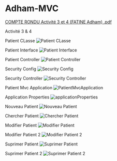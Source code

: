# Adham-MVC

[COMPTE RONDU Activité 3 et 4 (FATINE Adham) .pdf](https://github.com/AdhamFatine/Adham-MVC/files/11338781/COMPTE.RONDU.Activite.3.et.4.FATINE.Adham.pdf)


Activité 3 & 4

Patient CLasse
![Patient CLasse](https://user-images.githubusercontent.com/107023167/234732120-610a7d0a-3c2a-4b63-aa74-ff3d422f1ba3.PNG)

Patient Interface
![Patient Interface](https://user-images.githubusercontent.com/107023167/234732205-5e9399ff-0787-4f46-8c40-c215ed6dd2df.PNG)

Patient Controller
![Patient Controller](https://user-images.githubusercontent.com/107023167/234732265-f631a333-626d-4a6e-8483-0347a3f6b298.PNG)

Security Config
![Security Config](https://user-images.githubusercontent.com/107023167/234732336-c73247e9-3ab7-4f63-b8c8-4bf0678cc82d.PNG)

Security Controller
![Security Controller](https://user-images.githubusercontent.com/107023167/234732538-c56905ed-419a-46e7-9ddc-052095563317.PNG)

Patient Mvc Application
![PatientMvcApplication](https://user-images.githubusercontent.com/107023167/234732608-d41b2833-a5f5-43c5-ace8-38ca6fe90fae.PNG)

Application Properties
![applicationProperties](https://user-images.githubusercontent.com/107023167/234732671-91d8096a-b58d-4b12-a20e-27fe990e4dbb.PNG)

Nouveau Patient
![Nouveau Patient](https://user-images.githubusercontent.com/107023167/234732739-a56f5b4e-f0a6-4011-b937-e811f7d0d02b.PNG)

Chercher Patient
![Chercher Patient](https://user-images.githubusercontent.com/107023167/234732776-75d25c79-7182-4d0a-b51a-abf0f3190913.PNG)

Modifier Patient 
![Modifier Patient](https://user-images.githubusercontent.com/107023167/234732813-c73dcf52-8da5-4fe8-8fcf-dc32f4b2035c.PNG)

Modifier Patient 2
![Modifier Patient 2](https://user-images.githubusercontent.com/107023167/234732855-758abc0f-2e9a-4774-b3fd-a65d143d7835.PNG)

Suprimer Patient
![Suprimer Patient](https://user-images.githubusercontent.com/107023167/234732977-0bf4d53c-6778-4e72-82f2-4520bd9d37f5.PNG)

Suprimer Patient 2
![Suprimer Patient 2](https://user-images.githubusercontent.com/107023167/234733022-cd2f3b5a-023f-4fbd-b444-e79704493ba5.PNG)
